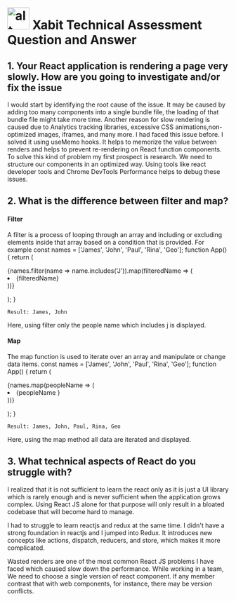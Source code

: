 # <img src="https://media-exp1.licdn.com/dms/image/C560BAQFFB5MAXrtEiQ/company-logo_200_200/0/1659437242707?e=1669248000&v=beta&t=t4-wDGSdhVcLz_6iELwGf3eCpJIh-c8SBVG4CRLGxJE" alt="alt text" width="50" height="50">                  Xabit Technical Assessment Question and Answer


## 1. Your React application is rendering a page very slowly. How are you going to investigate and/or fix the issue



I would start by identifying the root cause of the issue. It may be caused by adding too many components into a single bundle file, the loading of that bundle file might take more time. Another reason for slow rendering is caused due to Analytics tracking libraries, excessive CSS animations,non-optimized images, iframes, and many more. I had faced this issue before. I solved it using useMemo hooks. It helps to memorize the value between renders and helps to prevent re-rendering on React function components. To solve this kind of problem my first prospect is research. We need to structure our components in an optimized way. Using tools like react developer tools and Chrome DevTools Performance helps to debug these issues. 

                                 
                              
                 

## 2. What is the difference between filter and map?

#### Filter

A filter is a process of looping through an array and including or excluding elements inside that array based on a condition that is provided.
For example
const names = ['James', 'John', 'Paul', 'Rina', 'Geo'];
function App() {
 return ( <div> 
{names.filter(name => name.includes('J')).map(filteredName => ( <li> {filteredName} </li> ))}
 </div> ); 
}

`Result: James, John`

Here, using filter only the people name which includes j is displayed.

 #### Map
 
The map function is used to iterate over an array and manipulate or change data items. 
const names = ['James', 'John', 'Paul', 'Rina', 'Geo'];
function App() {
 return ( <div> 
{names.map(peopleName => ( <li> {peopleName } </li> ))}
 </div> ); 
}

`Result: James, John, Paul, Rina, Geo`

Here, using the map method all data are iterated and displayed.


## 3. What technical aspects of React do you struggle with?



I realized that it is not sufficient to learn the react only as it is just a UI library
 which is rarely enough and is never sufficient when the application grows complex. Using
 React JS alone for that purpose will only result in a bloated codebase that will become 
 hard to manage.
 
 
 I had to struggle to learn reactjs and redux at the same time. I didn't have a strong foundation
 in reactjs and I jumped into  Redux. It introduces new concepts like actions, dispatch, reducers,
and store, which makes it more complicated.


Wasted renders are one of the most common React JS problems I have faced which caused slow down the performance.
While working in a team, We need to choose a single version of react component. If any member  contrast that with web components, for instance, there may be version conflicts.
